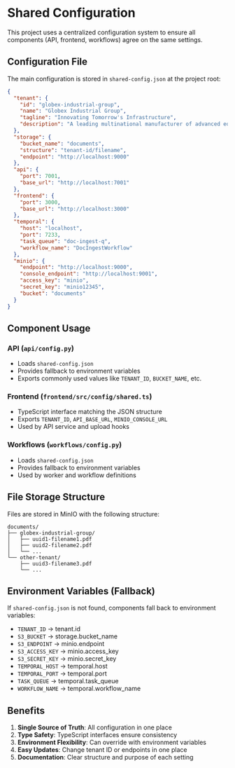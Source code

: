 # Shared Configuration

This project uses a centralized configuration system to ensure all components (API, frontend, workflows) agree on the same settings.

## Configuration File

The main configuration is stored in `shared-config.json` at the project root:

```json
{
  "tenant": {
    "id": "globex-industrial-group",
    "name": "Globex Industrial Group",
    "tagline": "Innovating Tomorrow's Infrastructure",
    "description": "A leading multinational manufacturer of advanced equipment and solutions for heavy industry and infrastructure"
  },
  "storage": {
    "bucket_name": "documents",
    "structure": "tenant-id/filename",
    "endpoint": "http://localhost:9000"
  },
  "api": {
    "port": 7001,
    "base_url": "http://localhost:7001"
  },
  "frontend": {
    "port": 3000,
    "base_url": "http://localhost:3000"
  },
  "temporal": {
    "host": "localhost",
    "port": 7233,
    "task_queue": "doc-ingest-q",
    "workflow_name": "DocIngestWorkflow"
  },
  "minio": {
    "endpoint": "http://localhost:9000",
    "console_endpoint": "http://localhost:9001",
    "access_key": "minio",
    "secret_key": "minio12345",
    "bucket": "documents"
  }
}
```

## Component Usage

### API (`api/config.py`)
- Loads `shared-config.json`
- Provides fallback to environment variables
- Exports commonly used values like `TENANT_ID`, `BUCKET_NAME`, etc.

### Frontend (`frontend/src/config/shared.ts`)
- TypeScript interface matching the JSON structure
- Exports `TENANT_ID`, `API_BASE_URL`, `MINIO_CONSOLE_URL`
- Used by API service and upload hooks

### Workflows (`workflows/config.py`)
- Loads `shared-config.json`
- Provides fallback to environment variables
- Used by worker and workflow definitions

## File Storage Structure

Files are stored in MinIO with the following structure:
```
documents/
├── globex-industrial-group/
│   ├── uuid1-filename1.pdf
│   ├── uuid2-filename2.pdf
│   └── ...
└── other-tenant/
    ├── uuid3-filename3.pdf
    └── ...
```

## Environment Variables (Fallback)

If `shared-config.json` is not found, components fall back to environment variables:

- `TENANT_ID` → tenant.id
- `S3_BUCKET` → storage.bucket_name
- `S3_ENDPOINT` → minio.endpoint
- `S3_ACCESS_KEY` → minio.access_key
- `S3_SECRET_KEY` → minio.secret_key
- `TEMPORAL_HOST` → temporal.host
- `TEMPORAL_PORT` → temporal.port
- `TASK_QUEUE` → temporal.task_queue
- `WORKFLOW_NAME` → temporal.workflow_name

## Benefits

1. **Single Source of Truth**: All configuration in one place
2. **Type Safety**: TypeScript interfaces ensure consistency
3. **Environment Flexibility**: Can override with environment variables
4. **Easy Updates**: Change tenant ID or endpoints in one place
5. **Documentation**: Clear structure and purpose of each setting

